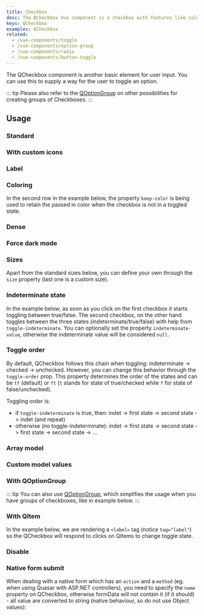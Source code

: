 ```yaml
---
title: Checkbox
desc: The QCheckbox Vue component is a checkbox with features like coloring, ripple and indeterminate state.
keys: QCheckbox
examples: QCheckbox
related:
  - /vue-components/toggle
  - /vue-components/option-group
  - /vue-components/radio
  - /vue-components/button-toggle
---
```


The QCheckbox component is another basic element for user input. You can use this to supply a way for the user to toggle an option.

::: tip
Please also refer to the [QOptionGroup](/vue-components/option-group) on other possibilities for creating groups of Checkboxes.
:::

<DocApi file="QCheckbox" />

## Usage

### Standard

<DocExample title="Standard" file="Standard" />

### With custom icons <q-badge label="v2.5+" />

<DocExample title="With icons" file="WithIcons" />

### Label

<DocExample title="Label" file="Label" />

### Coloring

In the second row in the example below, the property `keep-color` is being used to retain the passed in color when the checkbox is not in a toggled state.

<DocExample title="Coloring" file="Coloring" />

### Dense

<DocExample title="Dense" file="Dense" />

### Force dark mode

<DocExample title="Force dark mode" file="OnDarkBackground" />

### Sizes

Apart from the standard sizes below, you can define your own through the `size` property (last one is a custom size).

<DocExample title="Standard sizes" file="StandardSizes" />

### Indeterminate state

In the example below, as soon as you click on the first checkbox it starts toggling between true/false. The second checkbox, on the other hand toggles between the three states (indeterminate/true/false) with help from `toggle-indeterminate`. You can optionally set the property `indeterminate-value`, otherwise the indeterminate value will be considered `null`.

<DocExample title="Indeterminate state" file="IndeterminateState" />

### Toggle order

By default, QCheckbox follows this chain when toggling: indeterminate -> checked -> unchecked. However, you can change this behavior through the `toggle-order` prop. This property determines the order of the states and can be `tf` (default) or `ft` (`t` stands for state of true/checked while `f` for state of false/unchecked).

Toggling order is:

- if `toggle-indeterminate` is true, then: indet -> first state -> second state -> indet (and repeat)
- otherwise (no toggle-indeterminate): indet -> first state -> second state -> first state -> second state -> ...

<DocExample title="Toggle order" file="ToggleOrder" />

### Array model

<DocExample title="Array as model" file="ArrayAsModel" />

### Custom model values

<DocExample title="Custom model values" file="CustomModel" />

### With QOptionGroup

::: tip
You can also use [QOptionGroup](/vue-components/option-group), which simplifies the usage when you have groups of checkboxes, like in example below.
:::

<DocExample title="Usage with QOptionGroup" file="OptionGroup" />

### With QItem

In the example below, we are rendering a `<label>` tag (notice `tag="label"`) so the QCheckbox will respond to clicks on QItems to change toggle state.

<DocExample title="With QItem" file="InaList" />

### Disable

<DocExample title="Disable" file="Disable" />

### Native form submit

When dealing with a native form which has an `action` and a `method` (eg. when using Quasar with ASP.NET controllers), you need to specify the `name` property on QCheckbox, otherwise formData will not contain it (if it should) - all value are converted to string (native behaviour, so do not use Object values):

<DocExample title="Native form" file="NativeForm" />

